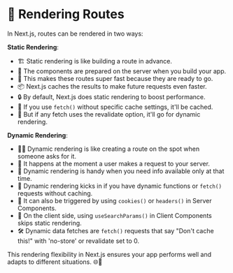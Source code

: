 # 🌟 Rendering Routes

In Next.js, routes can be rendered in two ways:

**Static Rendering**:

- 🏗️ Static rendering is like building a route in advance.
- 🧱 The components are prepared on the server when you build your app.
- 🚀 This makes these routes super fast because they are ready to go.
- 📦 Next.js caches the results to make future requests even faster.
- 🔒 By default, Next.js does static rendering to boost performance.
- 🔄 If you use `fetch()` without specific cache settings, it'll be cached.
- 🔄 But if any fetch uses the revalidate option, it'll go for dynamic rendering.

**Dynamic Rendering**:

- 🏃‍♂️ Dynamic rendering is like creating a route on the spot when someone asks for it.
- 🤔 It happens at the moment a user makes a request to your server.
- 🍪 Dynamic rendering is handy when you need info available only at that time.
- 🚀 Dynamic rendering kicks in if you have dynamic functions or `fetch()` requests without caching.
- 🍪 It can also be triggered by using `cookies()` or `headers()` in Server Components.
- 🧭 On the client side, using `useSearchParams()` in Client Components skips static rendering.
- 🛠️ Dynamic data fetches are `fetch()` requests that say "Don't cache this!" with 'no-store' or revalidate set to 0.

This rendering flexibility in Next.js ensures your app performs well and adapts to different situations. 🌐🚀
